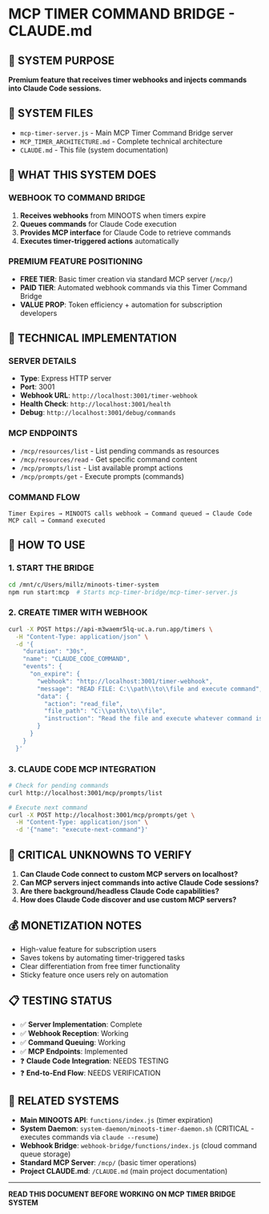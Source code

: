 # MCP TIMER COMMAND BRIDGE - CLAUDE.md

## 🎯 SYSTEM PURPOSE
**Premium feature that receives timer webhooks and injects commands into Claude Code sessions.**

## 📁 SYSTEM FILES
- `mcp-timer-server.js` - Main MCP Timer Command Bridge server
- `MCP_TIMER_ARCHITECTURE.md` - Complete technical architecture
- `CLAUDE.md` - This file (system documentation)

## 🚀 WHAT THIS SYSTEM DOES

### **WEBHOOK TO COMMAND BRIDGE**
1. **Receives webhooks** from MINOOTS when timers expire
2. **Queues commands** for Claude Code execution  
3. **Provides MCP interface** for Claude Code to retrieve commands
4. **Executes timer-triggered actions** automatically

### **PREMIUM FEATURE POSITIONING**
- **FREE TIER**: Basic timer creation via standard MCP server (`/mcp/`)
- **PAID TIER**: Automated webhook commands via this Timer Command Bridge
- **VALUE PROP**: Token efficiency + automation for subscription developers

## 🔧 TECHNICAL IMPLEMENTATION

### **SERVER DETAILS**
- **Type**: Express HTTP server
- **Port**: 3001
- **Webhook URL**: `http://localhost:3001/timer-webhook`
- **Health Check**: `http://localhost:3001/health`
- **Debug**: `http://localhost:3001/debug/commands`

### **MCP ENDPOINTS**
- `/mcp/resources/list` - List pending commands as resources
- `/mcp/resources/read` - Get specific command content
- `/mcp/prompts/list` - List available prompt actions
- `/mcp/prompts/get` - Execute prompts (commands)

### **COMMAND FLOW**
```
Timer Expires → MINOOTS calls webhook → Command queued → Claude Code MCP call → Command executed
```

## 🎯 HOW TO USE

### **1. START THE BRIDGE**
```bash
cd /mnt/c/Users/millz/minoots-timer-system
npm run start:mcp  # Starts mcp-timer-bridge/mcp-timer-server.js
```

### **2. CREATE TIMER WITH WEBHOOK**
```bash
curl -X POST https://api-m3waemr5lq-uc.a.run.app/timers \
  -H "Content-Type: application/json" \
  -d '{
    "duration": "30s",
    "name": "CLAUDE_CODE_COMMAND",
    "events": {
      "on_expire": {
        "webhook": "http://localhost:3001/timer-webhook",
        "message": "READ FILE: C:\\path\\to\\file and execute command",
        "data": {
          "action": "read_file",
          "file_path": "C:\\path\\to\\file",
          "instruction": "Read the file and execute whatever command is written inside"
        }
      }
    }
  }'
```

### **3. CLAUDE CODE MCP INTEGRATION**
```bash
# Check for pending commands
curl http://localhost:3001/mcp/prompts/list

# Execute next command
curl -X POST http://localhost:3001/mcp/prompts/get \
  -H "Content-Type: application/json" \
  -d '{"name": "execute-next-command"}'
```

## 🚨 CRITICAL UNKNOWNS TO VERIFY
1. **Can Claude Code connect to custom MCP servers on localhost?**
2. **Can MCP servers inject commands into active Claude Code sessions?**
3. **Are there background/headless Claude Code capabilities?**
4. **How does Claude Code discover and use custom MCP servers?**

## 💰 MONETIZATION NOTES
- High-value feature for subscription users
- Saves tokens by automating timer-triggered tasks  
- Clear differentiation from free timer functionality
- Sticky feature once users rely on automation

## 📋 TESTING STATUS
- ✅ **Server Implementation**: Complete
- ✅ **Webhook Reception**: Working
- ✅ **Command Queuing**: Working
- ✅ **MCP Endpoints**: Implemented
- ❓ **Claude Code Integration**: NEEDS TESTING
- ❓ **End-to-End Flow**: NEEDS VERIFICATION

## 🔗 RELATED SYSTEMS
- **Main MINOOTS API**: `functions/index.js` (timer expiration)
- **System Daemon**: `system-daemon/minoots-timer-daemon.sh` (CRITICAL - executes commands via `claude --resume`)
- **Webhook Bridge**: `webhook-bridge/functions/index.js` (cloud command queue storage)
- **Standard MCP Server**: `/mcp/` (basic timer operations)
- **Project CLAUDE.md**: `/CLAUDE.md` (main project documentation)

---

**READ THIS DOCUMENT BEFORE WORKING ON MCP TIMER BRIDGE SYSTEM**